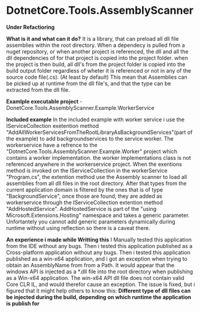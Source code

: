 # DotnetCore.Tools.AssemblyScanner
**Under Refactioring**


**What is it and what can it do?**
It is a library, that can preload all dll file assemblies within the root directory.
When a dependecy is  pulled from a nuget repository, or when another project is  referenced,
the dll and all the dll dependencies of for that  project is copied into the project folder.
when the project is then build, all dll's from the project folder is copied into the build output
folder regardless of wheter it is referenced or not in any of the source code file(.cs). (At least by default)
This mean that Assemblies can be picked up at runtime from the dll file's, and that the type can be extracted
from the dll  file.


**Examlple executable project**
    - DonetCore.Tools.AssemblyScanner.Example.WorkerService

**Included example**
In the included example with worker service i use the IServiceCollection exetention method "AddAllWorkerServicesFromTheRootLibraryAsBackgroundServices"(part of the example)
to add backgroundservices to the service worker.
The  workerservice have a refrence to the "DotnetCore.Tools.AssemblyScanner.Example.Worker" project which contains a worker implementation. the worker implementations
class is not referenced anywhere in the workerservice project. When the exentions method is invoked on the IServiceCollection in the workerService "Program.cs", the
extention method use the Assembly scanner to load all assemblies from all dll  files in the root directory. After that types from the current application domain is
filtered by the ones that is of type "BackgroundService", once those are found, they are added as workerservice through the IServiceCollection extention method "AddHostedService".
AddHostedService is part of the "using Microsoft.Extensions.Hosting" namespace and takes a generic parameter. Unfortantely you cannot add generic parameters dynamically during
runtime without using reflection so there is a caveat there. 


**An experience i made while Writting this**
I Manually tested this application from the IDE without any bugs.
Then i tested this application published as a Cross-platform application  without  any bugs.
Then i tested this application published as a win-x64 application, and i got an exception
when trying to obtain an AssemblyName from from a Path. It would appear that the windows
API is injected as a *.dll file into the root directory when publishing as a Win-x64 application.
The win-x64 API dll file does not contain valid Core CLR IL, and would therefor cause  an exception.
The issue is fixed, but  i figured that it might help others to know this:
**Different type of dll files can be injected during the build, depending on which runtime the application is publish for**  
